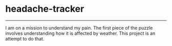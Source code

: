 # headache-tracker
-------------------

I am on a mission to understand my pain. The first piece of the puzzle involves understanding how it is affected by weather. This project is an attempt to do that.
